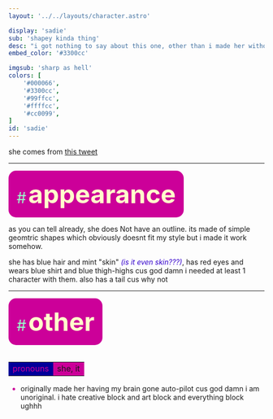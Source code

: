 ```yaml
---
layout: '../../layouts/character.astro'

display: 'sadie'
sub: 'shapey kinda thing'
desc: "i got nothing to say about this one, other than i made her without thinking"
embed_color: '#3300cc'

imgsub: 'sharp as hell'
colors: [
    '#000066',
    '#3300cc',
    '#99ffcc',
    '#ffffcc',
    '#cc0099',
]
id: 'sadie'
---
```

<style>
    :root {
        --header-color: #003;
        --header-logo-color-1: #9fc;
        --header-logo-color-2: #30c;

        --col-bright: #ffc;
        --col-light: #9fc;
        --col-main: #c09;
        --col-dim: #30c;
        --col-dark: #009;

        --col-bg: #006;
        --col-char-bg: #039;

        --col-link: #9fc;
        --col-link-hover: #ffc
    }    

    td {
        background-color: var(--col-main);
    }

    td.name {
        background-color: var(--col-dark);
        color: var(--col-main);
        box-shadow: unset;
        align-content: start;
    }

    em, i {
        color: var(--col-dim);
    }

    li::marker {
        color: var(--col-main);  
    }

    .white {
        color: var(--col-bright);
        background-color: var(--col-dark);
        padding: 3px;
        border-radius: 5px;
    }

    .black {
        color: var(--col-dark);
        background-color: var(--col-bright);
        padding: 3px;
        border-radius: 5px;
    }


</style>

she comes from [this tweet](https://twitter.com/betpowo/status/1840517374099021824)

<hr>
<section id="appearance" style="text-align: left">

<div style="background-color: var(--col-main); padding: 16px; border-radius: 15px; width: fit-content;">
<a style="text-decoration: none;" href="#appearance">
<span style="font-size: 30px; color: var(--col-light)">#</span>
<span style="font-weight: bolder; font-size: 50px; margin: 0; margin-top: 30px; color: var(--col-bright)">
appearance
</span>
</a>
</div>

as you can tell already, she does Not have an outline. its made of simple geomtric shapes which obviously doesnt fit my style but i made it work somehow.

she has blue hair and mint "skin" *(is it even skin???)*, has red eyes and wears blue shirt and blue thigh-highs cus god damn i needed at least 1 character with them.   also has a tail cus why not

</section>

<hr>
<section id="other" style="text-align: left">

<div style="background-color: var(--col-main); padding: 16px; border-radius: 15px; width: fit-content;">
<a style="text-decoration: none;" href="#other">
<span style="font-size: 30px; color: var(--col-light)">#</span>
<span style="font-weight: bolder; font-size: 50px; margin: 0; margin-top: 30px; color: var(--col-bright)">
other
</span>
</a>
</div>

<br>
<table>

<tr>
    <td class="name">pronouns</td>
    <td>she, it</td>
</tr>

</table>

- originally made her having my brain gone auto-pilot cus god damn i am unoriginal. i hate creative block and art block and everything block ughhh

</section>